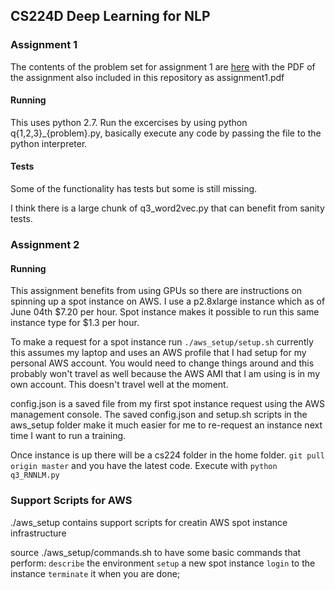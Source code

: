 ## CS224D Deep Learning for NLP

### Assignment 1
The contents of the problem set for assignment 1 are
[here](http://cs224d.stanford.edu/assignment1/index.html)
with the PDF of the assignment also included in this repository as
assignment1.pdf

#### Running
This uses python 2.7. Run the excercises by using python q{1,2,3}_{problem}.py,
basically execute any code by passing the file to the python interpreter.

#### Tests
Some of the functionality has tests but some is still missing.

I think there is a large chunk of q3_word2vec.py that can benefit from sanity
tests.

### Assignment 2

#### Running
This assignment benefits from using GPUs so there are instructions on spinning
up a spot instance on AWS. I use a p2.8xlarge instance which as of June 04th
$7.20 per hour. Spot instance makes it possible to run this same instance type
for $1.3 per hour.

To make a request for a spot instance run `./aws_setup/setup.sh` currently this
assumes my laptop and uses an AWS profile that I had setup for my personal AWS
account. You would need to change things around and this probably won't travel
as well because the AWS AMI that I am using is in my own account. This doesn't
travel well at the moment.

config.json is a saved file from my first spot instance request using the AWS
management console. The saved config.json and setup.sh scripts in the aws_setup
folder make it much easier for me to re-request an instance next time I want to
run a training.

Once instance is up there will be a cs224 folder in the home folder.
`git pull origin master` and you have the latest code. Execute with `python
q3_RNNLM.py`

### Support Scripts for AWS
./aws_setup contains support scripts for creatin AWS spot instance
infrastructure

source ./aws_setup/commands.sh to have some basic commands that perform:
`describe` the environment
`setup` a new spot instance
`login` to the instance
`terminate` it when you are done;

